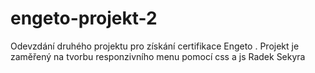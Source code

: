 # engeto-projekt-2
Odevzdání druhého projektu pro získání certifikace Engeto . Projekt je zaměřený na tvorbu responzivního menu pomocí css a js Radek Sekyra
